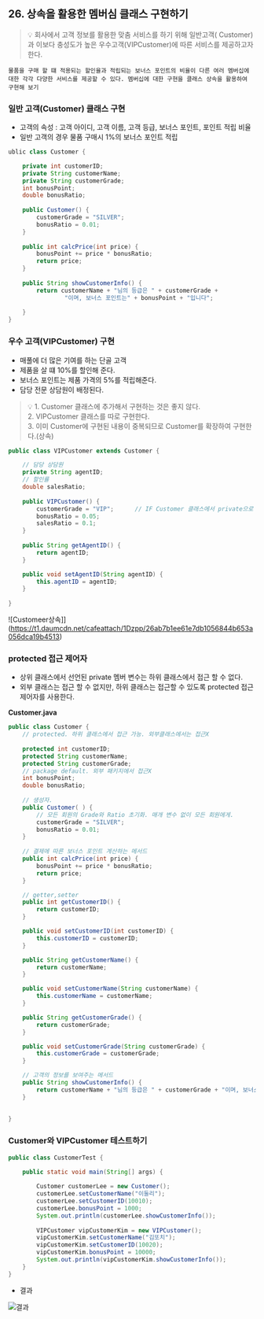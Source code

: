 ## 26. 상속을 활용한 멤버심 클래스 구현하기

> 💡 회사에서 고객 정보를 활용한 맞춤 서비스를 하기 위해 일반고객( Customer)과 이보다 충성도가 높은 우수고객(VIPCustomer)에 따른 서비스를 제공하고자한다.     

    물품을 구매 할 떄 적용되는 할인율과 적립되는 보너스 포인트의 비율이 다른 여러 멤버십에 대한 각각 다양한 서비스를 제공할 수 있다. 멤버십에 대한 구현을 클래스 상속을 활용하여 구현해 보기   
      

### 일반 고객(Customer) 클래스 구현

- 고객의 속성 : 고객 아이디, 고객 이름, 고객 등급, 보너스 포인트, 포인트 적립 비율
- 일반 고객의 경우 물품 구매시 1%의 보너스 포인트 적립

```java
ublic class Customer {

	private int customerID;
	private String customerName;
	private String customerGrade;
	int bonusPoint;
	double bonusRatio;
	
	public Customer() {
		customerGrade = "SILVER";
		bonusRatio = 0.01;
	}
	
	public int calcPrice(int price) {
		bonusPoint += price * bonusRatio;
		return price;
	}
	
	public String showCustomerInfo() {
		return customerName + "님의 등급은 " + customerGrade + 
				"이며, 보너스 포인트는" + bonusPoint + "입니다";
		
	}
}
```

### 우수 고객(VIPCustomer) 구현

- 매풀에 더 많은 기여를 하는 단골 고객
- 제품을 살 떄 10%를 할인해 준다.
- 보너스 포인트는 제품 가격의 5%를 적립해준다.
- 담당 전문 상담원이 배정된다.

> 💡 1. Customer 클래스에 추가해서 구현하는 것은 좋지 않다.    
     2. VIPCustomer 클래스를 따로 구현한다.    
     3. 이미 Customer에 구현된 내용이 중복되므로 Customer를 확장하여 구현한다.(상속)    

```java
public class VIPCustomer extends Customer {

	// 담당 상담원
	private String agentID;
	// 할인률
	double salesRatio;
	
	public VIPCustomer() {
		customerGrade = "VIP";		// IF Customer 클래스에서 private으로 선언시 오류 발생. Customer의 클래스안에서만 사용할 수 있는 private이기 때문에.
		bonusRatio = 0.05;
		salesRatio = 0.1;
	}
	
	public String getAgentID() {
		return agentID;
	}

	public void setAgentID(String agentID) {
		this.agentID = agentID;
	}
	
}
```

![Customeer상속]](https://t1.daumcdn.net/cafeattach/1Dzpp/26ab7b1ee61e7db1056844b653a056dca19b4513)

### protected 접근 제어자

- 상위 클래스에서 선언된 private 멤버 변수는 하위 클래스에서 접근 할 수 없다.
- 외부 클래스는 접근 할 수 없지만, 하위 클래스는 접근할 수 있도록 protected 접근 제어자를 사용한다.

**Customer.java**

```java
public class Customer {
	// protected. 하위 클래스에서 접근 가능. 외부클래스에서는 접근X
	
	protected int customerID;
	protected String customerName;
	protected String customerGrade;
	// package default. 외부 패키지에서 접근X
	int bonusPoint;
	double bonusRatio;
	
	// 생성자.
	public Customer( ) {
		// 모든 회원의 Grade와 Ratio 초기화. 매개 변수 없이 모든 회원에게.
		customerGrade = "SILVER";
		bonusRatio = 0.01;
	}
	
	// 결제에 따른 보너스 포인트 계산하는 메서드
	public int calcPrice(int price) {
		bonusPoint += price * bonusRatio;
		return price;
	}

	// getter,setter
	public int getCustomerID() {
		return customerID;
	}

	public void setCustomerID(int customerID) {
		this.customerID = customerID;
	}

	public String getCustomerName() {
		return customerName;
	}

	public void setCustomerName(String customerName) {
		this.customerName = customerName;
	}

	public String getCustomerGrade() {
		return customerGrade;
	}

	public void setCustomerGrade(String customerGrade) {
		this.customerGrade = customerGrade;
	}

	// 고객의 정보를 보여주는 메서드
	public String showCustomerInfo() {
		return customerName + "님의 등급은 " + customerGrade + "이며, 보너스 포인트는" + bonusPoint + "입니다";
	}
	
	
}
```

### Customer와 VIPCustomer 테스트하기

```java
public class CustomerTest {

	public static void main(String[] args) {
		
		Customer customerLee = new Customer();
		customerLee.setCustomerName("이둘리");
		customerLee.setCustomerID(10010);
		customerLee.bonusPoint = 1000;
		System.out.println(customerLee.showCustomerInfo());
	
		VIPCustomer vipCustomerKim = new VIPCustomer();
		vipCustomerKim.setCustomerName("김또치");
		vipCustomerKim.setCustomerID(10020);
		vipCustomerKim.bonusPoint = 10000;
		System.out.println(vipCustomerKim.showCustomerInfo());
	}
}
```

- 결과

![결과](https://t1.daumcdn.net/cafeattach/1Dzpp/23590834d3f1640eefb2a74ebb9445b4735bf93d)